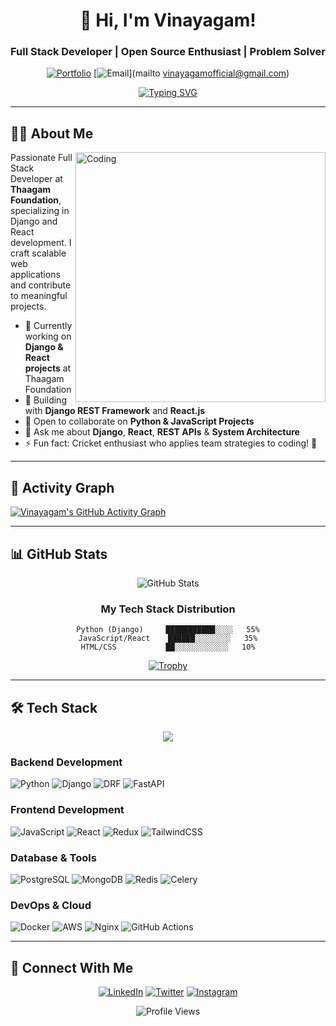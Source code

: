 <div align="center">

# 👋 Hi, I'm Vinayagam!

### Full Stack Developer | Open Source Enthusiast | Problem Solver

[![Portfolio](https://img.shields.io/badge/Portfolio-FF5722?style=for-the-badge&logo=todoist&logoColor=white)](https://vinayagam.netlify.app/)
[![Email](https://img.shields.io/badge/Email-D14836?style=for-the-badge&logo=gmail&logoColor=white)](mailto vinayagamofficial@gmail.com)

[![Typing SVG](https://readme-typing-svg.herokuapp.com?font=Fira+Code&weight=600&size=24&pause=1000&color=36BCF7&width=435&lines=Full+Stack+Developer;Django+%2B+React+Developer;Always+learning+new+things)](https://git.io/typing-svg)

</div>

---

## 👨‍💻 About Me

<img align="right" alt="Coding" width="400" src="https://cdn.dribbble.com/users/1162077/screenshots/3848914/programmer.gif"/>

Passionate Full Stack Developer at **Thaagam Foundation**, specializing in Django and React development. I craft scalable web applications and contribute to meaningful projects.

- 🔄 Currently working on **Django & React projects** at Thaagam Foundation
- 🌱 Building with **Django REST Framework** and **React.js**
- 🤝 Open to collaborate on **Python & JavaScript Projects**
- 💬 Ask me about **Django**, **React**, **REST APIs** & **System Architecture**
- ⚡ Fun fact: Cricket enthusiast who applies team strategies to coding! 🏏

---

## 🌟 Activity Graph
[![Vinayagam's GitHub Activity Graph](https://github-readme-activity-graph.vercel.app/graph?username=vinaythaagam&theme=react-dark&hide_border=true&area=true)](https://github.com/vinaythaagam)

---

## 📊 GitHub Stats

<div align="center">

![GitHub Stats](https://github-readme-stats-git-masterrstaa-rickstaa.vercel.app/api?username=vinaythaagam&show_icons=true&theme=react&hide_border=true&count_private=true&bg_color=0D1117)

### My Tech Stack Distribution

```text
Python (Django)     ███████████░░░░   55%
JavaScript/React    ██████░░░░░░░░   35%
HTML/CSS           ██░░░░░░░░░░░░   10%
```

[![Trophy](https://github-profile-trophy.vercel.app/?username=vinaythaagam&theme=react&no-frame=true&row=1&column=7)](https://github.com/vinaythaagam)

</div>

---

## 🛠️ Tech Stack

<div align="center">
  <img src="https://user-images.githubusercontent.com/73097560/115834477-dbab4500-a447-11eb-908a-139a6edaec5c.gif">
</div>

### Backend Development
![Python](https://img.shields.io/badge/Python-3776AB?style=for-the-badge&logo=python&logoColor=white)
![Django](https://img.shields.io/badge/Django-092E20?style=for-the-badge&logo=django&logoColor=white)
![DRF](https://img.shields.io/badge/Django_REST_Framework-092E20?style=for-the-badge&logo=django&logoColor=white)
![FastAPI](https://img.shields.io/badge/FastAPI-009688?style=for-the-badge&logo=fastapi&logoColor=white)

### Frontend Development
![JavaScript](https://img.shields.io/badge/JavaScript-F7DF1E?style=for-the-badge&logo=javascript&logoColor=black)
![React](https://img.shields.io/badge/React-20232A?style=for-the-badge&logo=react&logoColor=61DAFB)
![Redux](https://img.shields.io/badge/Redux-593D88?style=for-the-badge&logo=redux&logoColor=white)
![TailwindCSS](https://img.shields.io/badge/Tailwind_CSS-38B2AC?style=for-the-badge&logo=tailwind-css&logoColor=white)

### Database & Tools
![PostgreSQL](https://img.shields.io/badge/PostgreSQL-316192?style=for-the-badge&logo=postgresql&logoColor=white)
![MongoDB](https://img.shields.io/badge/MongoDB-4EA94B?style=for-the-badge&logo=mongodb&logoColor=white)
![Redis](https://img.shields.io/badge/Redis-DC382D?style=for-the-badge&logo=redis&logoColor=white)
![Celery](https://img.shields.io/badge/Celery-37814A?style=for-the-badge&logo=celery&logoColor=white)

### DevOps & Cloud
![Docker](https://img.shields.io/badge/Docker-2496ED?style=for-the-badge&logo=docker&logoColor=white)
![AWS](https://img.shields.io/badge/AWS-232F3E?style=for-the-badge&logo=amazon-aws&logoColor=white)
![Nginx](https://img.shields.io/badge/Nginx-009639?style=for-the-badge&logo=nginx&logoColor=white)
![GitHub Actions](https://img.shields.io/badge/GitHub_Actions-2088FF?style=for-the-badge&logo=github-actions&logoColor=white)

---

## 🤝 Connect With Me

<div align="center">

[![LinkedIn](https://img.shields.io/badge/LinkedIn-0077B5?style=for-the-badge&logo=linkedin&logoColor=white)](https://linkedin.com/in/vk4499)
[![Twitter](https://img.shields.io/badge/Twitter-1DA1F2?style=for-the-badge&logo=twitter&logoColor=white)](https://x.com/westcheyyur)
[![Instagram](https://img.shields.io/badge/Instagram-E4405F?style=for-the-badge&logo=instagram&logoColor=white)](https://instagram.com/_vinay__jr)

![Profile Views](https://komarev.com/ghpvc/?username=vinaythaagam&style=flat-square&color=blue)

</div>
